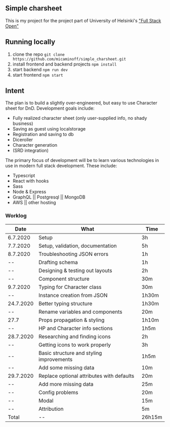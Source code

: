 ## Simple charsheet
This is my project for the project part of University of Helsinki's ["Full Stack Open"](https://fullstackopen.com/en)

## Running locally
1. clone the repo `git clone https://github.com/micaminoff/simple_charsheet.git`
2. install frontend and backend projects `npm install`
3. start backend `npm run dev`
4. start frontend `npm start`

## Intent
The plan is to build a slightly over-engineered, but easy to use Character sheet for DnD. Development goals include:
* Fully realized character sheet (only user-supplied info, no shady business)
* Saving as guest using localstorage
* Registration and saving to db
* Diceroller
* Character generation
* (SRD integration)

The primary focus of development will be to learn various technologies in use in modern full stack development. These include:
* Typescript
* React with hooks
* Sass
* Node & Express
* GraphQL || Postgresql || MongoDB
* AWS || other hosting

### Worklog
|Date|What|Time|
|---|---|---|
|6.7.2020|Setup|3h|
|7.7.2020|Setup, validation, documentation|5h|
|8.7.2020|Troubleshooting JSON errors|1h|
|--|Drafting schema|1h|
|--|Designing & testing out layouts|2h|
|--|Component structure|30m|
|9.7.2020|Typing for Character class|30m|
|--|Instance creation from JSON|1h30m|
|24.7.2020|Better typing structure|1h30m|
|--|Rename variables and components|20m|
|27.7|Props propagation & styling|1h10m|
|--|HP and Character info sections|1h5m|
|28.7.2020|Researching and finding icons|2h|
|--|Getting icons to work properly|3h|
|--|Basic structure and styling improvements|1h5m|
|--|Add some missing data|10m|
|29.7.2020|Replace optional attributes with defaults|20m|
|--|Add more missing data|25m|
|--|Config problems|20m|
|--|Modal|15m|
|--|Attribution|5m|
|Total|--|26h15m|